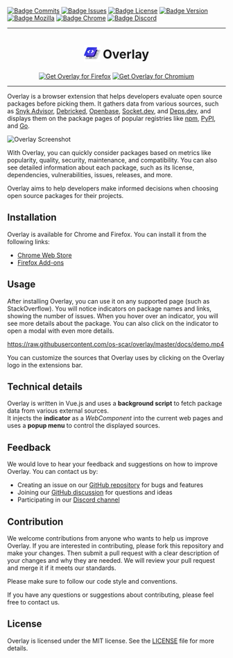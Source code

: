 [![Badge Commits]][Commit Rate]
[![Badge Issues]][Issues]
[![Badge License]][License]
[![Badge Version]][Releases]
[![Badge Mozilla]][Mozilla]
[![Badge Chrome]][Chrome]
[![Badge Discord]][Discord]

---

<h1 align="center">
<sub>
<img src="icons/icon_48.png" height="38" width="38">
</sub>
Overlay
</h1>

<p align="center">
<a href="https://addons.mozilla.org/addon/overlay/"><img src="https://user-images.githubusercontent.com/585534/107280546-7b9b2a00-6a26-11eb-8f9f-f95932f4bfec.png" alt="Get Overlay for Firefox"></a>
<a href="https://chrome.google.com/webstore/detail/overlay/fahpefingaaldhifdbnlipfjniabkiho"><img src="https://user-images.githubusercontent.com/585534/107280622-91a8ea80-6a26-11eb-8d07-77c548b28665.png" alt="Get Overlay for Chromium"></a>
<!-- <a href="https://microsoftedge.microsoft.com/addons/detail/overlay/xxxxxxxxxxxxxxxxxx"><img src="https://user-images.githubusercontent.com/585534/107280673-a5ece780-6a26-11eb-9cc7-9fa9f9f81180.png" alt="Get Overlay for Microsoft Edge"></a>
<a href="https://addons.opera.com/extensions/details/overlay/"><img src="https://user-images.githubusercontent.com/585534/107280692-ac7b5f00-6a26-11eb-85c7-088926504452.png" alt="Get Overlay for Opera"></a> -->
</p>

---

Overlay is a browser extension that helps developers evaluate open source packages before picking them. It gathers data from various sources, such as [Snyk Advisor](https://snyk.io/advisor/), [Debricked](http://debricked.com/select/), [Openbase](https://openbase.com/), [Socket.dev](http://socket.dev/), and [Deps.dev](https://deps.dev/), and displays them on the package pages of popular registries like [npm](https://www.npmjs.com/), [PyPI](http://pypi.org/), and [Go](https://pkg.go.dev/).

![Overlay Screenshot](https://user-images.githubusercontent.com/17686879/233840234-17550261-20c2-42f7-a096-c1ae106275c5.png)

With Overlay, you can quickly consider packages based on metrics like popularity, quality, security, maintenance, and compatibility. You can also see detailed information about each package, such as its license, dependencies, vulnerabilities, issues, releases, and more.

Overlay aims to help developers make informed decisions when choosing open source packages for their projects.

## Installation

Overlay is available for Chrome and Firefox. You can install it from the following links:

- [Chrome Web Store][Chrome]
- [Firefox Add-ons][Mozilla]

## Usage

After installing Overlay, you can use it on any supported page (such as StackOverflow). You will notice indicators on package names and links, showing the number of issues. When you hover over an indicator, you will see more details about the package. You can also click on the indicator to open a modal with even more details.

https://raw.githubusercontent.com/os-scar/overlay/master/docs/demo.mp4

You can customize the sources that Overlay uses by clicking on the Overlay logo in the extensions bar.

## Technical details

Overlay is written in Vue.js and uses a **background script** to fetch package data from various external sources.  
It injects the **indicator** as a _WebComponent_ into the current web pages and uses a **popup menu** to control the displayed sources.

## Feedback

We would love to hear your feedback and suggestions on how to improve Overlay. You can contact us by:

- Creating an issue on our [GitHub repository][Issues] for bugs and features
- Joining our [GitHub discussion][Discussions] for questions and ideas
- Participating in our [Discord channel][Discord]

## Contribution

We welcome contributions from anyone who wants to help us improve Overlay. If you are interested in contributing, please fork this repository and make your changes. Then submit a pull request with a clear description of your changes and why they are needed. We will review your pull request and merge it if it meets our standards.

Please make sure to follow our code style and conventions.

If you have any questions or suggestions about contributing, please feel free to contact us.

## License

Overlay is licensed under the MIT license. See the [LICENSE][License] file for more details.

<!---------------------------------[ Links ]-------------------------------->

[Commit Rate]: https://github.com/os-scar/overlay/commits/master
[Issues]: https://github.com/os-scar/overlay/issues
[Discussions]: https://github.com/os-scar/overlay/discussions
[License]: https://github.com/os-scar/overlay/blob/master/LICENSE.txt
[Releases]: https://github.com/os-scar/overlay/releases
[Mozilla]: https://addons.mozilla.org/addon/overlay/
[Chrome]: https://chrome.google.com/webstore/detail/overlay/fahpefingaaldhifdbnlipfjniabkiho
[Discord]: https://discord.com/channels/1072162311369936946/1072163343059652628

<!----------------------------------[ Badges ]--------------------------------->

[Badge Commits]: https://img.shields.io/github/commit-activity/m/os-scar/overlay?label=Commits
[Badge Mozilla]: https://img.shields.io/amo/rating/overlay?label=Firefox
[Badge License]: https://img.shields.io/badge/License-MIT-blue.svg
[Badge Chrome]: https://img.shields.io/chrome-web-store/rating/fahpefingaaldhifdbnlipfjniabkiho?label=Chrome
[Badge Issues]: https://img.shields.io/github/issues/os-scar/overlay
[Badge Version]: https://img.shields.io/github/v/release/os-scar/overlay
[Badge Discord]: https://img.shields.io/discord/1072162311369936946
